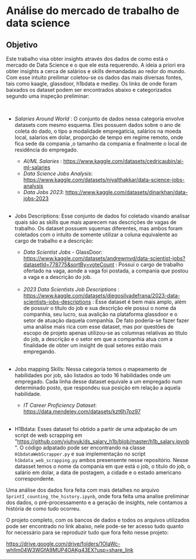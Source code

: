 # Análise do mercado de trabalho de data science


## Objetivo

Este trabalho visa obter insights através dos dados de como está o mercado de Data Science e o que ele esta requerendo. A ideia a priori era obter insights a cerca de salários e skills demandadas ao redor do mundo. Com esse intuito preilimar coletou-se os dados das mais diversas fontes, tais como kaagle, glassdoor, h1bdata e medley. Os links de onde foram baixados os dataset podem ser encontrados abaixo e categorizados segundo uma inspeção preliminar:


<br/>


- *Salaries Around World* : O conjunto de dados nessa categoria envolve datasets com mesmo esquema. Eles possuem dados sobre o ano de coleta do dado, o tipo a modalidade empregatícia, salários na moeda local, salarios em dolar, proporção de tempo em regime remoto, onde fica sede da compania ,o tamanho da compania e finalmente o local de residência do empregado.


    - *AI/ML Salaries* : https://www.kaggle.com/datasets/cedricaubin/ai-ml-salaries 
    - *Data Science Jobs Analysis*: https://www.kaggle.com/datasets/niyalthakkar/data-science-jobs-analysis
    - *Data Jobs 2023*: https://www.kaggle.com/datasets/dinarkhan/data-jobs-2023 
    
    <br/>

 - Jobs Descriptions: Esse conjunto de dados foi coletado visando analisar quais são as skills que mais aparecem nas descrições de vagas de trabalho. Os dataset possuem squemas diferentes, mas ambos foram coletados com o intuito de  somente utilizar a coluna equivalente ao cargo de trabalho e a descrição:

    - *Data Scientist Jobs* - GlassDoor: https://www.kaggle.com/datasets/andrewmvd/data-scientist-jobs?datasetId=778775&sortBy=voteCount : Possui o cargo de trabalho ofertado na vaga, aonde a vaga foi postada, a compania que postou a vaga e a descrição do job. 
    
    <br/>

    - *2023 Data Scientists Job Descriptions* : https://www.kaggle.com/datasets/diegosilvadefrana/2023-data-scientists-jobs-descriptions :  Esse dataset é bem mais amplo, além de possuir o título do job e sua descrição ele possui o nome da companhia, seu lucro, sua avalição na plataforma glassdoor e o setor de atuação daquela companhia.  De fato poderia-se fazer fazer uma análise mais rica com esse dataset, mas por questões de escopo de projeto apenas utilizou-se as columnas relativas ao título do job, a descrição e o setor em que a companhia atua com a finalidade de obter um insight de qual setores estão mais empregando. 
    
    <br/>



- Jobs mapping Skills: Nessa categoria temos o mapeamento de habilidades por job, são listados ao todo  16 habilidades onde um empregado. Cada linha desse dataset equivale a um empregado num determinado posto, que respondeu sua posição em relação a aquela habilidade.

    - *IT Career Proficiency Dataset*: https://data.mendeley.com/datasets/kzt6h7pz97 
    
    <br/>
    

- H1Bdata: Esses dataset foi obtido a partir de uma adpatação de um script de  web scrapping em  "https://github.com/yiuhyuk/ds_salary_h1b/blob/master/h1b_salary.ipynb". O código adpatado pode ser encontrando na classe       ```H1bdataWebScrapper.py``` e sua implementação no script  ```h1bdata_web_scrapping.py``` ambos presensente nesse repositório. Nesse datasset temos  o nome da compania em que está o job, o título do job, o salário em dolar, a data de postagem, a cidade e o estado americano correspondente.

Uma análise dos dados fora feita com mais detalhes no arquivo `SprintI_counting_the_history.ipynb`, onde fora feita uma analise preliminar dos dados, o pré-processamento e a geração de insights,
nele contamos a história de como tudo ocorreu.


O projeto completo, com os bancos de dados e todos os arquivos utilizados pode ser encontrado no link abaixo, nele pode-se ter acesso tudo quanto for necessário para se reproduzir tudo que fora feito nesse projeto:

https://drive.google.com/drive/folders/1OIaWc-whIlm04W3WGfA9MUP4OAKg43EX?usp=share_link
